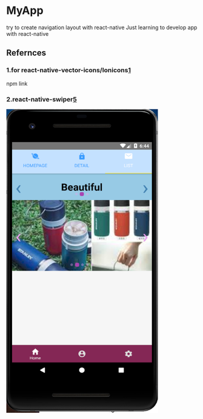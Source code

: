 # MyApp
try to create navigation layout with react-native
Just learning to develop app with react-native

## Refernces
### 1.for react-native-vector-icons/Ionicons[1]
npm link
### 2.react-native-swiper[5]

<img src="https://github.com/yasamhung/MyApp/blob/master/display/AppImage1.png" width="400" height="800"/>

[1]:https://expo.github.io/vector-icons/
[2]:https://github.com/oblador/react-native-vector-icons
[3]:https://adon988.logdown.com/posts/4443718-introduction-to-react-native-vector-icons
[4]:https://blog.csdn.net/baidu_35701759/article/details/70477616
[5]:https://github.com/leecade/react-native-swiper/blob/master/examples/components/Swiper/index.js
